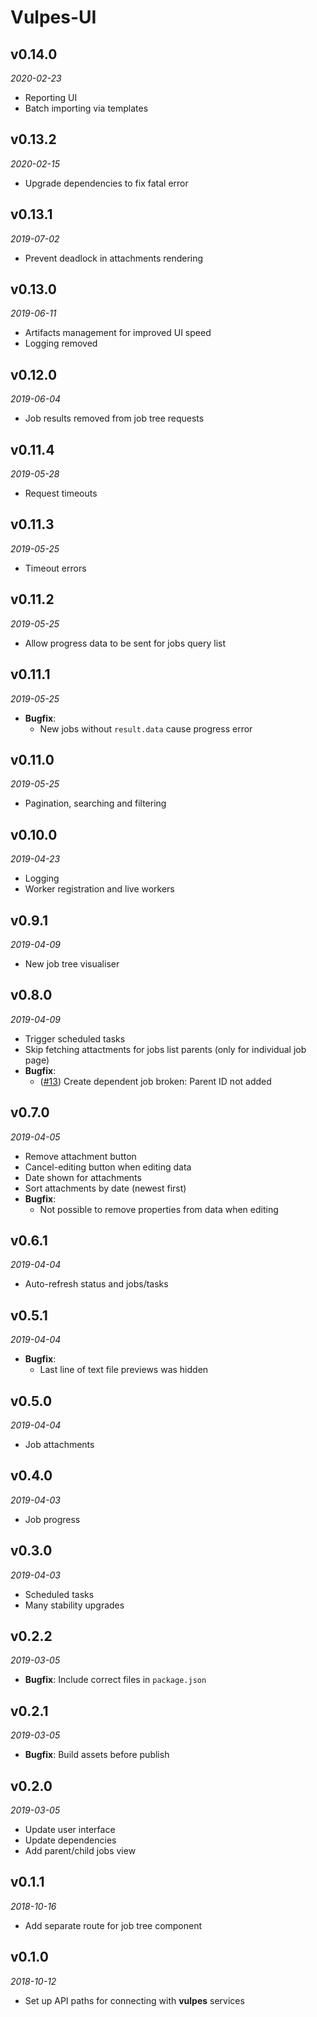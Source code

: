 # Vulpes-UI

## v0.14.0
_2020-02-23_

 * Reporting UI
 * Batch importing via templates

## v0.13.2
_2020-02-15_

 * Upgrade dependencies to fix fatal error

## v0.13.1
_2019-07-02_

 * Prevent deadlock in attachments rendering

## v0.13.0
_2019-06-11_

 * Artifacts management for improved UI speed
 * Logging removed

## v0.12.0
_2019-06-04_

 * Job results removed from job tree requests

## v0.11.4
_2019-05-28_

 * Request timeouts

## v0.11.3
_2019-05-25_

 * Timeout errors

## v0.11.2
_2019-05-25_

 * Allow progress data to be sent for jobs query list

## v0.11.1
_2019-05-25_

 * **Bugfix**:
   * New jobs without `result.data` cause progress error

## v0.11.0
_2019-05-25_

 * Pagination, searching and filtering

## v0.10.0
_2019-04-23_

 * Logging
 * Worker registration and live workers

## v0.9.1
_2019-04-09_

 * New job tree visualiser

## v0.8.0
_2019-04-09_

 * Trigger scheduled tasks
 * Skip fetching attactments for jobs list parents (only for individual job page)
 * **Bugfix**:
   * ([#13](https://github.com/Kiosked/vulpes-ui/issues/13)) Create dependent job broken: Parent ID not added

## v0.7.0
_2019-04-05_

 * Remove attachment button
 * Cancel-editing button when editing data
 * Date shown for attachments
 * Sort attachments by date (newest first)
 * **Bugfix**:
   * Not possible to remove properties from data when editing

## v0.6.1
_2019-04-04_

 * Auto-refresh status and jobs/tasks

## v0.5.1
_2019-04-04_

 * **Bugfix**:
   * Last line of text file previews was hidden

## v0.5.0
_2019-04-04_

 * Job attachments

## v0.4.0
_2019-04-03_

 * Job progress

## v0.3.0
_2019-04-03_

 * Scheduled tasks
 * Many stability upgrades

## v0.2.2
_2019-03-05_

 * **Bugfix**: Include correct files in `package.json`

## v0.2.1
_2019-03-05_

 * **Bugfix**: Build assets before publish

## v0.2.0
_2019-03-05_

 * Update user interface
 * Update dependencies
 * Add parent/child jobs view

## v0.1.1
_2018-10-16_

 * Add separate route for job tree component

## v0.1.0
_2018-10-12_

 * Set up API paths for connecting with **vulpes** services

